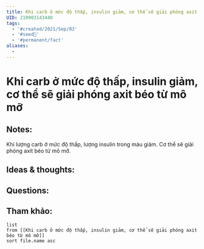 ```yaml
---
title: Khi carb ở mức độ thấp, insulin giảm, cơ thể sẽ giải phóng axit béo từ mô mỡ
UID: 210903143440
tags:
  - '#created/2021/Sep/03'
  - '#seed🥜'
  - '#permanent/fact'
aliases:
  - 
---
```

# Khi carb ở mức độ thấp, insulin giảm, cơ thể sẽ giải phóng axit béo từ mô mỡ

## Notes:
Khi lượng carb ở mức độ thấp, lượng insulin trong máu giảm. Cơ thể sẽ giải phóng axit béo từ mô mỡ. 

## Ideas & thoughts:

## Questions:


## Tham khảo:
```dataview
list
from [[Khi carb ở mức độ thấp, insulin giảm, cơ thể sẽ giải phóng axit béo từ mô mỡ]]
sort file.name asc
```